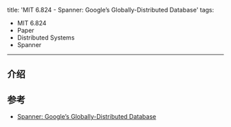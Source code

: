 title: 'MIT 6.824 - Spanner: Google’s Globally-Distributed Database'
tags:
- MIT 6.824
- Paper
- Distributed Systems
- Spanner
---

## 介绍

## 参考
* [Spanner: Google’s Globally-Distributed Database](https://pdos.csail.mit.edu/6.824/papers/spanner.pdf)